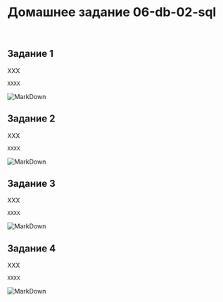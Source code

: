# Домашнее задание 06-db-02-sql

<br>

## Задание 1
XXX
```
XXXX
```
![MarkDown](img/XX.png)
<br>

## Задание 2
XXX
```
XXXX
```
![MarkDown](img/XX.png)
<br>

## Задание 3
XXX
```
XXXX
```
![MarkDown](img/XX.png)
<br>

## Задание 4
XXX
```
XXXX
```
![MarkDown](img/XX.png)
<br>
